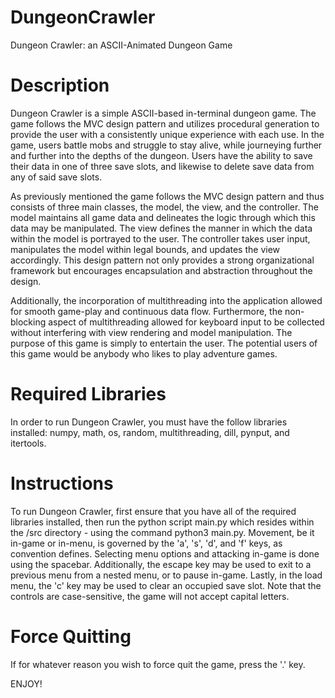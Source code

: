 # DungeonCrawler
Dungeon Crawler: an ASCII-Animated Dungeon Game

# Description
Dungeon Crawler is a simple ASCII-based in-terminal dungeon game. The game follows the MVC design pattern and utilizes procedural generation to provide the user with a consistently unique experience with each use. In the game, users battle mobs and struggle to stay alive, while journeying further and further into the depths of the dungeon. Users have the ability to save their data in one of three save slots, and likewise to delete save data from any of said save slots. 

As previously mentioned the game follows the MVC design pattern and thus consists of three main classes, the model, the view, and the controller. The model maintains all game data and delineates the logic through which this data may be manipulated. The view defines the manner in which the data within the model is portrayed to the user. The controller takes user input, manipulates the model within legal bounds, and updates the view accordingly. This design pattern not only provides a strong organizational framework but encourages encapsulation and abstraction throughout the design.

Additionally, the incorporation of multithreading into the application allowed for smooth game-play and continuous data flow. Furthermore, the non-blocking aspect of multithreading allowed for keyboard input to be collected without interfering with view rendering and model manipulation. The purpose of this game is simply to entertain the user. The potential users of this game would be anybody who likes to play adventure games.

# Required Libraries
In order to run Dungeon Crawler, you must have the follow libraries installed: numpy, math, os, random, multithreading, dill, pynput, and itertools.

# Instructions
To run Dungeon Crawler, first ensure that you have all of the required libraries installed, then run the python script main.py which resides within the /src directory - using the command python3 main.py. Movement, be it in-game or in-menu, is governed by the 'a', 's', 'd', and 'f' keys, as convention defines. Selecting menu options and attacking in-game is done using the spacebar. Additionally, the escape key may be used to exit to a previous menu from a nested menu, or to pause in-game. Lastly, in the load menu, the 'c' key may be used to clear an occupied save slot. Note that the controls are case-sensitive, the game will not accept capital letters.

# Force Quitting
If for whatever reason you wish to force quit the game, press the '.' key.

ENJOY!
